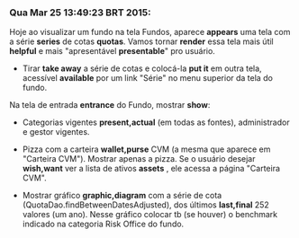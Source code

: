### Qua Mar 25 13:49:23 BRT 2015: ###

Hoje ao visualizar um fundo na tela Fundos, aparece **appears** uma tela com a série **series** de cotas **quotas**. Vamos tornar **render** essa tela mais útil **helpful** e mais "apresentável **presentable**" pro usuário.

- Tirar **take away** a série de cotas e colocá-la **put it** em outra tela, acessível **available** por um link "Série" no menu superior da tela do fundo.

Na tela de entrada **entrance** do Fundo, mostrar **show**:

- Categorias vigentes **present,actual** (em todas as fontes), administrador e gestor vigentes.

- Pizza com a carteira **wallet,purse** CVM (a mesma que aparece em "Carteira CVM"). Mostrar apenas a pizza. Se o usuário desejar **wish,want** ver a lista de ativos **assets** , ele acessa a página "Carteira CVM".

- Mostrar gráfico **graphic,diagram** com a série de cota (QuotaDao.findBetweenDatesAdjusted), dos últimos **last,final** 252 valores (um ano). Nesse gráfico colocar tb (se houver) o benchmark indicado na categoria Risk Office do fundo.

